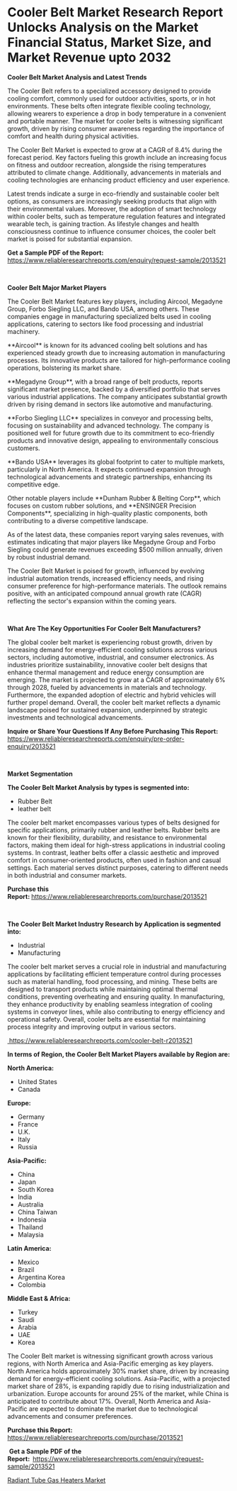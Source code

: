 <p><h1>Cooler Belt Market Research Report Unlocks Analysis on the Market Financial Status, Market Size, and Market Revenue upto 2032</h1></p><p><strong>Cooler Belt Market Analysis and Latest Trends</strong></p>
<p><p>The Cooler Belt refers to a specialized accessory designed to provide cooling comfort, commonly used for outdoor activities, sports, or in hot environments. These belts often integrate flexible cooling technology, allowing wearers to experience a drop in body temperature in a convenient and portable manner. The market for cooler belts is witnessing significant growth, driven by rising consumer awareness regarding the importance of comfort and health during physical activities.</p><p>The Cooler Belt Market is expected to grow at a CAGR of 8.4% during the forecast period. Key factors fueling this growth include an increasing focus on fitness and outdoor recreation, alongside the rising temperatures attributed to climate change. Additionally, advancements in materials and cooling technologies are enhancing product efficiency and user experience. </p><p>Latest trends indicate a surge in eco-friendly and sustainable cooler belt options, as consumers are increasingly seeking products that align with their environmental values. Moreover, the adoption of smart technology within cooler belts, such as temperature regulation features and integrated wearable tech, is gaining traction. As lifestyle changes and health consciousness continue to influence consumer choices, the cooler belt market is poised for substantial expansion.</p></p>
<p><strong>Get a Sample PDF of the Report:&nbsp;</strong> <a href="https://www.reliableresearchreports.com/enquiry/request-sample/2013521?utm_campaign=3253&utm_medium=2&utm_source=Github&utm_content=ia&utm_term=10042025&utm_id=cooler-belt">https://www.reliableresearchreports.com/enquiry/request-sample/2013521</a></p>
<p>&nbsp;</p>
<p><strong>Cooler Belt Major Market Players</strong></p>
<p><p>The Cooler Belt Market features key players, including Aircool, Megadyne Group, Forbo Siegling LLC, and Bando USA, among others. These companies engage in manufacturing specialized belts used in cooling applications, catering to sectors like food processing and industrial machinery.</p><p>**Aircool** is known for its advanced cooling belt solutions and has experienced steady growth due to increasing automation in manufacturing processes. Its innovative products are tailored for high-performance cooling operations, bolstering its market share.</p><p>**Megadyne Group**, with a broad range of belt products, reports significant market presence, backed by a diversified portfolio that serves various industrial applications. The company anticipates substantial growth driven by rising demand in sectors like automotive and manufacturing.</p><p>**Forbo Siegling LLC** specializes in conveyor and processing belts, focusing on sustainability and advanced technology. The company is positioned well for future growth due to its commitment to eco-friendly products and innovative design, appealing to environmentally conscious customers.</p><p>**Bando USA** leverages its global footprint to cater to multiple markets, particularly in North America. It expects continued expansion through technological advancements and strategic partnerships, enhancing its competitive edge.</p><p>Other notable players include **Dunham Rubber & Belting Corp**, which focuses on custom rubber solutions, and **ENSINGER Precision Components**, specializing in high-quality plastic components, both contributing to a diverse competitive landscape.</p><p>As of the latest data, these companies report varying sales revenues, with estimates indicating that major players like Megadyne Group and Forbo Siegling could generate revenues exceeding $500 million annually, driven by robust industrial demand.</p><p>The Cooler Belt Market is poised for growth, influenced by evolving industrial automation trends, increased efficiency needs, and rising consumer preference for high-performance materials. The outlook remains positive, with an anticipated compound annual growth rate (CAGR) reflecting the sector's expansion within the coming years.</p></p>
<p>&nbsp;</p>
<p><strong>What Are The Key Opportunities For Cooler Belt Manufacturers?</strong></p>
<p><p>The global cooler belt market is experiencing robust growth, driven by increasing demand for energy-efficient cooling solutions across various sectors, including automotive, industrial, and consumer electronics. As industries prioritize sustainability, innovative cooler belt designs that enhance thermal management and reduce energy consumption are emerging. The market is projected to grow at a CAGR of approximately 6% through 2028, fueled by advancements in materials and technology. Furthermore, the expanded adoption of electric and hybrid vehicles will further propel demand. Overall, the cooler belt market reflects a dynamic landscape poised for sustained expansion, underpinned by strategic investments and technological advancements.</p></p>
<p><strong>Inquire or Share Your Questions If Any Before Purchasing This Report:</strong> <a href="https://www.reliableresearchreports.com/enquiry/pre-order-enquiry/2013521?utm_campaign=3253&utm_medium=2&utm_source=Github&utm_content=ia&utm_term=10042025&utm_id=cooler-belt">https://www.reliableresearchreports.com/enquiry/pre-order-enquiry/2013521</a></p>
<p>&nbsp;</p>
<p><strong>Market Segmentation</strong></p>
<p><strong>The Cooler Belt Market Analysis by types is segmented into:</strong></p>
<p><ul><li>Rubber Belt</li><li>leather belt</li></ul></p>
<p><p>The cooler belt market encompasses various types of belts designed for specific applications, primarily rubber and leather belts. Rubber belts are known for their flexibility, durability, and resistance to environmental factors, making them ideal for high-stress applications in industrial cooling systems. In contrast, leather belts offer a classic aesthetic and improved comfort in consumer-oriented products, often used in fashion and casual settings. Each material serves distinct purposes, catering to different needs in both industrial and consumer markets.</p></p>
<p><strong>Purchase this Report:&nbsp;</strong><a href="https://www.reliableresearchreports.com/purchase/2013521?utm_campaign=3253&utm_medium=2&utm_source=Github&utm_content=ia&utm_term=10042025&utm_id=cooler-belt">https://www.reliableresearchreports.com/purchase/2013521</a></p>
<p>&nbsp;</p>
<p><strong>The Cooler Belt Market Industry Research by Application is segmented into:</strong></p>
<p><ul><li>Industrial</li><li>Manufacturing</li></ul></p>
<p><p>The cooler belt market serves a crucial role in industrial and manufacturing applications by facilitating efficient temperature control during processes such as material handling, food processing, and mining. These belts are designed to transport products while maintaining optimal thermal conditions, preventing overheating and ensuring quality. In manufacturing, they enhance productivity by enabling seamless integration of cooling systems in conveyor lines, while also contributing to energy efficiency and operational safety. Overall, cooler belts are essential for maintaining process integrity and improving output in various sectors.</p></p>
<p><a href="https://www.reliableresearchreports.com/cooler-belt-r2013521?utm_campaign=3253&utm_medium=2&utm_source=Github&utm_content=ia&utm_term=10042025&utm_id=cooler-belt">&nbsp;https://www.reliableresearchreports.com/cooler-belt-r2013521</a></p>
<p><strong>In terms of Region, the Cooler Belt Market Players available by Region are:</strong></p>
<p>
    <p> <strong> North America: </strong>
        <ul>
            <li>United States</li>
            <li>Canada</li>
        </ul>
        </p> 
    <p> <strong> Europe: </strong>
        <ul>
            <li>Germany</li>
            <li>France</li>
            <li>U.K.</li>
            <li>Italy</li>
            <li>Russia</li>
        </ul>
        </p> 
    <p> <strong> Asia-Pacific: </strong>
        <ul>
            <li>China</li>
            <li>Japan</li>
            <li>South Korea</li>
            <li>India</li>
            <li>Australia</li>
            <li>China Taiwan</li>
            <li>Indonesia</li>
            <li>Thailand</li>
            <li>Malaysia</li>
        </ul>
        </p> 
    <p> <strong> Latin America: </strong>
        <ul>
            <li>Mexico</li>
            <li>Brazil</li>
            <li>Argentina Korea</li>
            <li>Colombia</li>
        </ul>
        </p> 
    <p> <strong> Middle East & Africa: </strong>
        <ul>
            <li>Turkey</li>
            <li>Saudi</li>
            <li>Arabia</li>
            <li>UAE</li>
            <li>Korea</li>
        </ul>
    </p>
    </p>
<p><p>The Cooler Belt market is witnessing significant growth across various regions, with North America and Asia-Pacific emerging as key players. North America holds approximately 30% market share, driven by increasing demand for energy-efficient cooling solutions. Asia-Pacific, with a projected market share of 28%, is expanding rapidly due to rising industrialization and urbanization. Europe accounts for around 25% of the market, while China is anticipated to contribute about 17%. Overall, North America and Asia-Pacific are expected to dominate the market due to technological advancements and consumer preferences.</p></p>
<p><strong>Purchase this Report: </strong><a href="https://www.reliableresearchreports.com/purchase/2013521?utm_campaign=3253&utm_medium=2&utm_source=Github&utm_content=ia&utm_term=10042025&utm_id=cooler-belt">https://www.reliableresearchreports.com/purchase/2013521</a></p>
<p>&nbsp;<strong>Get a Sample PDF of the Report:&nbsp;&nbsp;</strong><a href="https://www.reliableresearchreports.com/enquiry/request-sample/2013521?utm_campaign=3253&utm_medium=2&utm_source=Github&utm_content=ia&utm_term=10042025&utm_id=cooler-belt">https://www.reliableresearchreports.com/enquiry/request-sample/2013521</a></p>
<p><strong></strong></p>
<p><p><a href="https://github.com/stickkinkel/Market-Research-Report-List-1/blob/main/radiant-tube-gas-heaters-market.md?utm_campaign=3253&utm_medium=2&utm_source=Github&utm_content=ia&utm_term=10042025&utm_id=cooler-belt">Radiant Tube Gas Heaters Market</a></p></p>